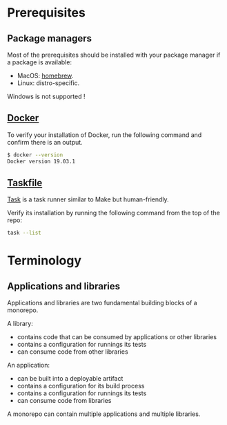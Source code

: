 
# Prerequisites

## Package managers

Most of the prerequisites should be installed with your package manager if a package is
available:

* MacOS: [homebrew](https://brew.sh/).
* Linux: distro-specific.

Windows is not supported !

## [Docker](https://docs.docker.com/get-docker/)

To verify your installation of Docker, run the following command and confirm there is an output.

```bash
$ docker --version
Docker version 19.03.1
```

## [Taskfile](https://taskfile.dev/)

[Task](https://taskfile.dev/) is a task runner similar to Make but human-friendly.

Verify its installation by running the following command from the top of the repo:
```bash
task --list
```

# Terminology

## Applications and libraries

Applications and libraries are two fundamental building blocks of a monorepo.

A library:
- contains code that can be consumed by applications or other libraries
- contains a configuration for runnings its tests
- can consume code from other libraries

An application:
- can be built into a deployable artifact
- contains a configuration for its build process
- contains a configuration for runnings its tests
- can consume code from libraries
    
A monorepo can contain multiple applications and multiple libraries.